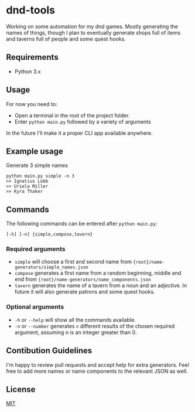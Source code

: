 # dnd-tools

Working on some automation for my dnd games. Mostly generating the names of things, though I plan to eventually generate shops full of items and taverns full of people and some quest hooks.

## Requirements

 - Python 3.x

## Usage

For now you need to:
 - Open a terminal in the root of the project folder.
 - Enter `python main.py` followed by a variety of arguments

In the future I'll make it a proper CLI app available anywhere.

## Example usage

Generate 3 simple names

```
python main.py simple -n 3
>> Ignatius Lobb
>> Uriela Miller
>> Kyra Thaker
```

## Commands

The following commands can be entered after `python main.py`:

`[-h] [-n] {simple,compose,tavern}`

### Required arguments

 - `simple` will choose a first and second name from `{root}/name-generators/simple_names.json`
 - `compose` generates a first name from a random beginning, middle and end from `{root}/name-generators/name_components.json`
 - `tavern` generates the name of a tavern from a noun and an adjective. In future it will also generate patrons and some quest hooks.

### Optional arguments

 - `-h` or `--help` will show all the commands available.
 - `-n` or `--number` generates `n` different results of the chosen required argument, assuming n is an integer greater than 0.

## Contibution Guidelines

I'm happy to review pull requests and accept help for extra generators. Feel free to add more names or name components to the relevant JSON as well.

## License

 [MIT](./LICENSE)



